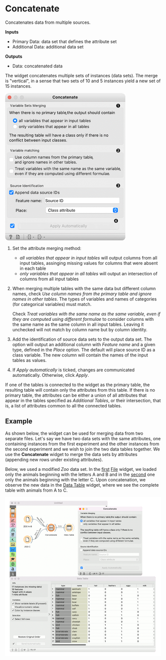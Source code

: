Concatenate
===========

Concatenates data from multiple sources.

**Inputs**

- Primary Data: data set that defines the attribute set
- Additional Data: additional data set

**Outputs**

- Data: concatenated data

The widget concatenates multiple sets of instances (data sets). The merge is "vertical", in a sense that two sets of 10 and 5 instances yield a new set of 15 instances.

![](images/Concatenate.png)

1. Set the attribute merging method:
   - *all variables that appear in input tables* will output columns from all input tables, assinging missing values for columns that were absent in each table
   - *only variables that appear in all tables* will output an intersection of columns from all input tables

2. When merging multiple tables with the same data but different column names, check *Use column names from the primary table and ignore names in other tables*. The types of variables and names of categories (for categorical variables) must match.

   Check *Treat variables with the same name as the same variable, even if they are computed using different formulae* to consider columns with the same name as the same column in all input tables. Leaving it unchecked will not match by column name but by column identity.

3. Add the identification of source data sets to the output data set. The option will output an additional column with *Feature name* and a given type, defined in the *Place* option. The default will place source ID as a class variable. The new column will contain the names of the input tables as values.

4. If *Apply automatically* is ticked, changes are communicated automatically. Otherwise, click *Apply*.

If one of the tables is connected to the widget as the primary table, the resulting table will contain only the attributes from this table. If there is no primary table, the attributes can be either a union of all attributes that appear in the tables specified as *Additional Tables*, or their intersection, that is, a list of attributes common to all the connected tables.

Example
-------

As shown below, the widget can be used for merging data from two separate files. Let's say we have two data sets with the same attributes, one containing instances from the first experiment and the other instances from the second experiment and we wish to join the two data tables together. We use the **Concatenate** widget to merge the data sets by attributes (appending new rows under existing attributes).

Below, we used a modified *Zoo* data set. In the [first](http://file.biolab.si/datasets/zoo-first.tab) [File](../data/file.md) widget, we loaded only the animals beginning with the letters A and B and in the [second](http://file.biolab.si/datasets/zoo-second.tab) one only the animals beginning with the letter C. Upon concatenation, we observe the new data in the [Data Table](../data/datatable.md) widget, where we see the complete table with animals from A to C.

![](images/Concatenate-Example.png)
